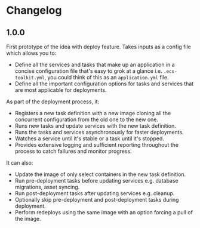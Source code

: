 # Changelog

## 1.0.0

First prototype of the idea with deploy feature. Takes inputs as a config file
which allows you to:

* Define all the services and tasks that make up an application in a concise
  configuration file that's easy to grok at a glance i.e. `.ecs-toolkit.yml`,
  you could think of this as an `application.yml` file.
* Define all the important configuration options for tasks and services that are
  most applicable for deployments.

As part of the deployment process, it:

* Registers a new task definition with a new image cloning all the concurrent
  configuration from the old one to the new one.
* Runs new tasks and update services with the new task definition.
* Runs the tasks and services asynchronously for faster deployments.
* Watches a service until it's stable or a task until it's stopped.
* Provides extensive logging and sufficient reporting throughout the process to
  catch failures and monitor progress.

It can also:

* Update the image of only select containers in the new task definition.
* Run pre-deployment tasks before updating services e.g. database migrations,
  asset syncing.
* Run post-deployment tasks after updating services e.g. cleanup.
* Optionally skip pre-deployment and post-deployment tasks during deployment.
* Perform redeploys using the same image with an option forcing a pull of the
  image.

